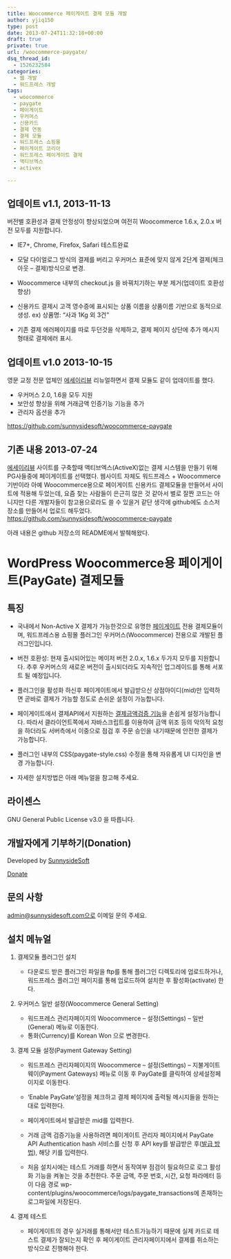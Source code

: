 ```yaml
---
title: Woocommerce 페이게이트 결제 모듈 개발
author: yjiq150
type: post
date: 2013-07-24T11:32:18+00:00
draft: true
private: true
url: /woocommerce-paygate/
dsq_thread_id:
  - 1526232584
categories:
  - 웹 개발
  - 워드프레스 개발
tags:
  - woocommerce
  - paygate
  - 페이게이트
  - 우커머스
  - 신용카드
  - 결제 연동
  - 결제 모듈
  - 워드프레스 쇼핑몰
  - 페이게이트 코리아
  - 워드프레스 페이게이트 결제
  - 액티브엑스
  - activex

---
```

## 업데이트 v1.1, 2013-11-13

버전별 호환성과 결제 안정성이 향상되었으며 여전히 Woocommerce 1.6.x, 2.0.x 버전 모두를 지원합니다.

  * IE7+, Chrome, Firefox, Safari 테스트완료
  * 모달 다이얼로그 방식의 결제를 버리고 우커머스 표준에 맞지 않게 2단계 결제(체크아웃 &#8211; 결제)방식으로 변경.
  * Woocommerce 내부의 checkout.js 을 바꿔치기하는 부분 제거(업데이트 호환성 향상)
  * 신용카드 결제시 고객 영수증에 표시되는 상품 이름을 상품이름 기반으로 동적으로 생성. ex) 상품명: &#8220;사과 1Kg 외 3건&#8221;

  * 기존 결제 에러페이지를 따로 두던것을 삭제하고, 결제 페이지 상단에 추가 메시지 형태로 결제에러 표시.

## 업데이트 v1.0 2013-10-15

영문 교정 전문 업체인 [에세이리뷰][1] 리뉴얼하면서 결제 모듈도 같이 업데이트를 했다.

  * 우커머스 2.0, 1.6을 모두 지원
  * 보안성 향상을 위해 거래금액 인증기능 기능을 추가
  * 관리자 옵션을 추가

<https://github.com/sunnysidesoft/woocommerce-paygate>

## 기존 내용 2013-07-24

[에세이리뷰][1] 사이트를 구축할때 액티브엑스(ActiveX)없는 결제 시스템을 만들기 위해 PG사들중에 페이게이트를 선택했다. 웹사이트 자체도 워드프레스 + Woocommerce기반이라 아예 Woocommerce용으로 페이게이트 신용카드 결제모듈을 만들어서 사이트에 적용해 두었는데, 요즘 찾는 사람들이 은근히 많은 것 같아서 별로 잘짠 코드는 아니지만 다른 개발자들이 참고용으로라도 쓸 수 있을거 같단 생각에 github에도 소스저장소를 만들어서 업로드 해두었다. <https://github.com/sunnysidesoft/woocommerce-paygate>

아래 내용은 github 저장소의 README에서 발췌해왔다.

# WordPress Woocommerce용 페이게이트(PayGate) 결제모듈

## 특징

  * 국내에서 Non-Active X 결제가 가능한것으로 유명한 [페이게이트][2] 전용 결제모듈이며, 워드프레스용 쇼핑몰 플러그인 우커머스(Woocommerce) 전용으로 개발된 플러그인입니다.

  * 버전 호환성: 현재 출시되어있는 메이저 버전 2.0.x, 1.6.x 두가지 모두를 지원합니다. 추후 우커머스의 새로운 버전이 출시되더라도 지속적인 업그레이드를 통해 서포트 될 예정입니다.

  * 플러그인을 활성화 하신후 페이게이트에서 발급받으신 상점아이디(mid)만 입력하면 곧바로 결제가 가능할 정도로 손쉬운 설정이 가능합니다.

  * 페이게이트에서 결제API에서 지원하는 [결제금액검증 기능][3]을 손쉽게 설정가능합니다. 따라서 클라이언트쪽에서 자바스크립트를 이용하여 금액 위조 등의 악의적 요청을 하더라도 서버측에서 이중으로 점검 후 주문 승인을 내기때문에 안전한 결제가 가능합니다.

  * 플러그인 내부의 CSS(paygate-style.css) 수정을 통해 자유롭게 UI 디자인을 변경 가능합니다.

  * 자세한 설치방법은 아래 메뉴얼을 참고해 주세요.

## 라이센스

GNU General Public License v3.0 을 따릅니다.

## 개발자에게 기부하기(Donation)

Developed by [SunnysideSoft][4]

[Donate][5]

## 문의 사항

admin@sunnysidesoft.com으로 이메일 문의 주세요.

## 설치 메뉴얼

  1. 결제모듈 플러그인 설치
    
      * 다운로드 받은 플러그인 파일을 ftp를 통해 플러그인 디렉토리에 업로드하거나, 워드프레스 플러그인 페이지를 통해 업로드하여 설치한 후 활성화(activate) 한다.

  2. 우커머스 일반 설정(Woocommerce General Setting)
    
      * 워드프레스 관리자페이지의 Woocommerce &#8211; 설정(Settings) &#8211; 일반(General) 메뉴로 이동한다.
      * 통화(Currency)를 Korean Won 으로 변경한다.

  3. 결제 모듈 설정(Payment Gateway Setting)
    
      * 워드프레스 관리자페이지의 Woocommerce &#8211; 설정(Settings) &#8211; 지불게이트웨이(Payment Gateways) 메뉴로 이동 후 PayGate를 클릭하여 상세설정페이지로 이동한다.
      * &#8216;Enable PayGate&#8217;설정을 체크하고 결제 페이지에 출력될 메시지들을 원하는 대로 입력한다.
      * 페이게이트에서 발급받은 mid를 입력한다.
      * 거래 금액 검증기능을 사용하려면 페이게이트 관리자 페이지에서 PayGate API Authentication hash 서비스를 신청 후 API key를 발급받은 후([발급 방법][3]), 해당 키를 입력한다.
    
      * 처음 설치시에는 테스트 거래를 하면서 동작여부 점검이 필요하므로 로그 활성화 기능을 켜놓는 것을 추천한다. 주문 금액, 주문 번호, 시간, 요청 파라메터 등이 다음 경로 wp-content/plugins/woocommerce/logs/paygate_transactions에 존재하는 로그파일에 저장된다.

  4. 결제 테스트
    
      * 페이게이트의 경우 실거래를 통해서만 테스트가능하기 때문에 실제 카드로 테스트 결제가 잘되는지 확인 후 페이게이트 관리자페이지에서 결제를 취소하는 방식으로 진행해야 한다.

 [1]: http://www.essayreview.co.kr
 [2]: http://www.paygate.net
 [3]: https://km.paygate.net/display/CS/Transaction+Hash+Verification%28SHA-256%29
 [4]: http://www.sunnysidesoft.com
 [5]: https://www.paypal.com/cgi-bin/webscr?cmd=_s-xclick&hosted_button_id=NTFKG9Q6EJ9RJ